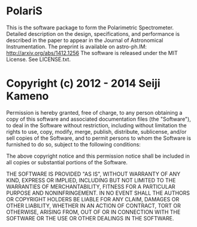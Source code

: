 PolariS
=======
This is the software package to form the Polarimetric Spectrometer. Detailed description on the design, specifications, and performance is described in the paper to appear in the Journal of Astronomical Instrumentation. The preprint is available on astro-ph.IM: http://arxiv.org/abs/1412.1256
The software is released under the MIT License. See LICENSE.txt.


Copyright (c) 2012 - 2014 Seiji Kameno
===============================
Permission is hereby granted, free of charge, to any person obtaining a copy of this software and associated documentation files (the "Software"), to deal in the Software without restriction, including without limitation the rights to use, copy, modify, merge, publish, distribute, sublicense, and/or sell copies of the Software, and to permit persons to whom the Software is furnished to do so, subject to the following conditions:

The above copyright notice and this permission notice shall be included in all copies or substantial portions of the Software.

THE SOFTWARE IS PROVIDED "AS IS", WITHOUT WARRANTY OF ANY KIND, EXPRESS OR IMPLIED, INCLUDING BUT NOT LIMITED TO THE WARRANTIES OF MERCHANTABILITY, FITNESS FOR A PARTICULAR PURPOSE AND NONINFRINGEMENT. IN NO EVENT SHALL THE AUTHORS OR COPYRIGHT HOLDERS BE LIABLE FOR ANY CLAIM, DAMAGES OR OTHER LIABILITY, WHETHER IN AN ACTION OF CONTRACT, TORT OR OTHERWISE, ARISING FROM, OUT OF OR IN CONNECTION WITH THE SOFTWARE OR THE USE OR OTHER DEALINGS IN THE SOFTWARE.
